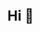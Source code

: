 <!--
**dmtnp/dmtnp** is a ✨ _special_ ✨ repository because its `README.md` (this file) appears on your GitHub profile.
-->

<h1>Hi 👋</h1>
